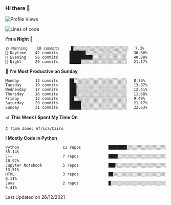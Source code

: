 ### Hi there 👋

<!--
**AMR-KELEG/AMR-KELEG** is a ✨ _special_ ✨ repository because its `README.md` (this file) appears on your GitHub profile.

Here are some ideas to get you started:

- 🔭 I’m currently working on ...
- 🌱 I’m currently learning ...
- 👯 I’m looking to collaborate on ...
- 🤔 I’m looking for help with ...
- 💬 Ask me about ...
- 📫 How to reach me: ...
- 😄 Pronouns: ...
- ⚡ Fun fact: ...
-->

<!--START_SECTION:waka-->
![Profile Views](http://img.shields.io/badge/Profile%20Views-2-blue)

![Lines of code](https://img.shields.io/badge/From%20Hello%20World%20I%27ve%20Written-3%20Million%20lines%20of%20code-blue)

**I'm a Night 🦉** 

```text
🌞 Morning    10 commits     █░░░░░░░░░░░░░░░░░░░░░░░░   7.3% 
🌆 Daytime    42 commits     ███████░░░░░░░░░░░░░░░░░░   30.66% 
🌃 Evening    56 commits     ██████████░░░░░░░░░░░░░░░   40.88% 
🌙 Night      29 commits     █████░░░░░░░░░░░░░░░░░░░░   21.17%

```
📅 **I'm Most Productive on Sunday** 

```text
Monday       12 commits     ██░░░░░░░░░░░░░░░░░░░░░░░   8.76% 
Tuesday      19 commits     ███░░░░░░░░░░░░░░░░░░░░░░   13.87% 
Wednesday    17 commits     ███░░░░░░░░░░░░░░░░░░░░░░   12.41% 
Thursday     16 commits     ███░░░░░░░░░░░░░░░░░░░░░░   11.68% 
Friday       13 commits     ██░░░░░░░░░░░░░░░░░░░░░░░   9.49% 
Saturday     29 commits     █████░░░░░░░░░░░░░░░░░░░░   21.17% 
Sunday       31 commits     █████░░░░░░░░░░░░░░░░░░░░   22.63%

```


📊 **This Week I Spent My Time On** 

```text
⌚︎ Time Zone: Africa/Cairo

```

**I Mostly Code in Python** 

```text
Python                   13 repos            ████████░░░░░░░░░░░░░░░░░   35.14% 
C++                      7 repos             ████░░░░░░░░░░░░░░░░░░░░░   18.92% 
Jupyter Notebook         5 repos             ███░░░░░░░░░░░░░░░░░░░░░░   13.51% 
HTML                     3 repos             ██░░░░░░░░░░░░░░░░░░░░░░░   8.11% 
Java                     2 repos             █░░░░░░░░░░░░░░░░░░░░░░░░   5.41%

```



 Last Updated on 26/12/2021
<!--END_SECTION:waka-->
